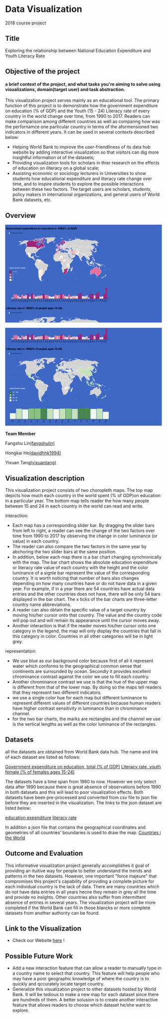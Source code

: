 # Data Visualization 

2018 course project 

## Title
Exploring the relationship between National Education Expenditure and Youth Literacy Rate

## Objective of the project
#### a brief context of the project, and what tasks you're aiming to solve using visualizations, domain(target user) and task abstraction.
This visualization project serves mainly as an educational tool. The primary function of this project is to demonstrate how the government expenditure on education (% of GDP) and the Youth (15 - 24) Literacy rate of every country in the world change over time, from 1990 to 2017. Readers can make comparison among different countries as well as comparing how was the perfornamce one particular country in terms of the aformensioned two indicators in different years. 
It can be used in several contexts described below: 
* Helping World Bank to improve the user-friendliness of its data hub website by adding interactive visualization so that visitors can dig more insightful information ot of the datasets;
* Providing visualization tools for scholars in thier research on the effects of education on iliteracy on a global scale;
* Assisting economic or sociology lecturers in Universities to show students how educational expenditure and literacy rate change over time, and to inspire students to explore the possible interactions between these two factors. 
The target users are scholars, students, policy makers in international organizations, and general users of World Bank datasets, etc.


## Overview

![Alt text](ScreenShot_1.png)

![Alt text](ScreenShot_2.png)

__Team Member__

 Fangshu Lin[(fangshulin)](https://github.com/fangshulin)

Hongkai He[(davidhhk1994)](https://github.com/davidhhk1994)

 Yixuan Tang[(yixuantang)](https://github.com/yixuantang)

## Visualization description
This visualization project consists of two choropleth maps. The top map depicts how much each country in the world spent (% of GDP)on education in a particular year. The bottom map tells reader the how many people between 15 and 24 in each country in the world can read and write. 

interaction: 
* Each map has a corresponding slider bar. By dragging the slider bars from left to right, a reader can see the change of the two factors over time from 1990 to 2017 by observing the change in color luminance (or value) in each country. 
* The reader can also compare the two factors in the same year by abchoring the two slider bars at the same position. 
* In addition, below each map there is a bar chart changing synchronically with the map. The bar chart shows the absolute education expenditure or literacy rate value of each country with the height and the color luminance of a signle bar represent the value of the corresponding country. It is worth noticing that number of bars also changes depending on how many countries have or do not have data in a given year. For example, if in a year there are 54 countries have actual data entries and the other countries does not have, there will be only 54 bars displayed in the bar chart. The x ticks of the bar charts are three-letter country name abbreviations. 
* A reader can also obtain the specific value of a target country by moving his/her cursor onto that country. The value and the country code will pop out and will remain its appearance until the cursor moves away. 
* Another interaction is that if the reader moves his/her cursor onto one category in the legend, the map will only display the countries that fall in this category in color. Countries in all other categories will be in light grey.

representation: 
* We use blue as our background color because first of all it represent water which conforms to the geographical common sense that continents are surrounded by ocean. Secondly it provides excellent chrominance contrast against the color we use to fill each country. 
* Another chrominance contrast we use is that the hue of the upper map is different from that of the lower map. By doing so the maps tell readers that they represent two different indicators. 
* we use a single color hue for each map but different luminance to represent different values of different countries because human readers have higher contrast sensitivity in luminance than in chrominance channel.
* for the two bar charts, the marks are rectangles and the channel we use is the vertical lengths as well as the color luminance of the rectangles. 

## Datasets

all the datasets are obtained from World Bank data hub. The name and link of each dataset are listed as follows:

[Government expenditure on education, total (% of GDP)](https://data.worldbank.org/indicator/SE.XPD.TOTL.GD.ZS?view=chart)
[Literacy rate, youth female (% of females ages 15-24)](https://data.worldbank.org/indicator/SE.ADT.1524.LT.FE.ZS)

The datasets have a time span from 1960 to now. However we only select data after 1990 because there is great absence of observations before 1990 in both datasets and this will lead to poor visualization effects. 
Both datasets have been pre-processed and converted from csv file to json file before they are inserted in the visualization. The links to the json dataset are listed below:

[education expenditure](https://raw.githubusercontent.com/yixuantang/DataVisualization2018/master/Dataset/education_expend.json)
[literacy rate](https://raw.githubusercontent.com/yixuantang/DataVisualization2018/master/Dataset/literacy.json)

In addition a json file that contains the geographical coordinates and geometries of all countries' boundaries is used to draw the map. 
[Countries i the World](https://raw.githubusercontent.com/yixuantang/DataVisualization2018/master/Dataset/world.json)

## Outcome and Evaluation
This informative visualization project generally accomplishes it goal of providing an ituitive way for people to better understand the trends and patterns in the two datasets. However, one important "force majeure" that compromises this project's capability of providing a complete picture for each individual country is the lack of data. There are many countries which do not have data entries in all years hecne they remain in grey all the time and provide no insights. Other countries also suffer from intermittent absence of entries in several years. The visualization project will be more completed if the World Bank can fill in those blancks or more complete datasets from another authority can be found. 

## Link to the Visualization
* Check our Website [here](http://vis2018g16.pythonanywhere.com) !

## Possible Future Work
* Add a new interaction feature that can allow a reader to manually type in a country name to select that country. This feature will help people who may have a poor geographic knowledge of where the country is to quickly and qccurately locate target country.
* Generalize this visualization project to other datasets hosted by World Bank. It will be tedious to make a new map for each dataset since there are hundreds of them. A better solusion is to create another interactive feature that allows readers to choose which dataset he/she want to explore. 

